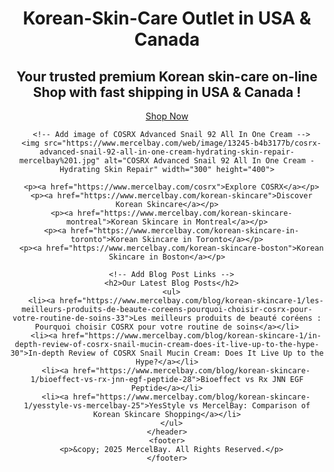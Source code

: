 <html lang="en">
  <head>
    <meta charset="UTF-8">
    <meta name="viewport" content="width=device-width, initial-scale=1.0">
    <meta name="description" content="MercelBay - Trusted Premium Korean Skincare with Fast Shipping across Canada & USA. Shop top brands like COSRX, Beauty of Joseon, and more.">
    <meta name="keywords" content="MercelBay, Korean skincare, fast shipping, COSRX, Beauty of Joseon, skincare products, skincare consultation">
    <meta name="robots" content="index, follow">
    <title>MercelBay - Trusted Premium Korean Skincare Outlet</title>
  </head>
  <body>
    <header>
      <h1>Korean-Skin-Care Outlet in USA & Canada </h1>
      <h2>Your trusted premium Korean skin-care on-line Shop  with fast shipping in USA & Canada !</h2>
      <p><a href="https://www.mercelbay.com">Shop Now</a></p>

      <!-- Add image of COSRX Advanced Snail 92 All In One Cream -->
      <img src="https://www.mercelbay.com/web/image/13245-b4b3177b/cosrx-advanced-snail-92-all-in-one-cream-hydrating-skin-repair-mercelbay%201.jpg" alt="COSRX Advanced Snail 92 All In One Cream - Hydrating Skin Repair" width="300" height="400">

      <p><a href="https://www.mercelbay.com/cosrx">Explore COSRX</a></p>
      <p><a href="https://www.mercelbay.com/korean-skincare">Discover Korean Skincare</a></p>
      <p><a href="https://www.mercelbay.com/korean-skincare-montreal">Korean Skincare in Montreal</a></p>
      <p><a href="https://www.mercelbay.com/korean-skincare-in-toronto">Korean Skincare in Toronto</a></p>
      <p><a href="https://www.mercelbay.com/korean-skincare-boston">Korean Skincare in Boston</a></p>

      <!-- Add Blog Post Links -->
      <h2>Our Latest Blog Posts</h2>
      <ul>
        <li><a href="https://www.mercelbay.com/blog/korean-skincare-1/les-meilleurs-produits-de-beaute-coreens-pourquoi-choisir-cosrx-pour-votre-routine-de-soins-33">Les meilleurs produits de beauté coréens : Pourquoi choisir COSRX pour votre routine de soins</a></li>
        <li><a href="https://www.mercelbay.com/blog/korean-skincare-1/in-depth-review-of-cosrx-snail-mucin-cream-does-it-live-up-to-the-hype-30">In-depth Review of COSRX Snail Mucin Cream: Does It Live Up to the Hype?</a></li>
        <li><a href="https://www.mercelbay.com/blog/korean-skincare-1/bioeffect-vs-rx-jnn-egf-peptide-28">Bioeffect vs Rx JNN EGF Peptide</a></li>
        <li><a href="https://www.mercelbay.com/blog/korean-skincare-1/yesstyle-vs-mercelbay-25">YesStyle vs MercelBay: Comparison of Korean Skincare Shopping</a></li>
      </ul>
    </header>
    <footer>
      <p>&copy; 2025 MercelBay. All Rights Reserved.</p>
    </footer>
  </body>
</html>
